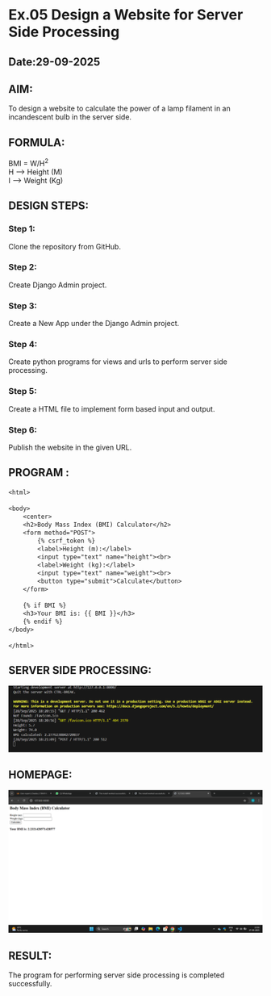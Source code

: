 # Ex.05 Design a Website for Server Side Processing
## Date:29-09-2025

## AIM:
 To design a website to calculate the power of a lamp filament in an incandescent bulb in the server side. 


## FORMULA:
BMI = W/H<sup>2</sup>
<br> H --> Height (M)
<br> I --> Weight (Kg)

## DESIGN STEPS:

### Step 1:
Clone the repository from GitHub.

### Step 2:
Create Django Admin project.

### Step 3:
Create a New App under the Django Admin project.

### Step 4:
Create python programs for views and urls to perform server side processing.

### Step 5:
Create a HTML file to implement form based input and output.

### Step 6:
Publish the website in the given URL.

## PROGRAM :
```
<html>

<body>
    <center>
    <h2>Body Mass Index (BMI) Calculator</h2>
    <form method="POST">
        {% csrf_token %}
        <label>Height (m):</label>
        <input type="text" name="height"><br>
        <label>Weight (kg):</label>
        <input type="text" name="weight"><br>
        <button type="submit">Calculate</button>
    </form>

    {% if BMI %}
    <h3>Your BMI is: {{ BMI }}</h3>
    {% endif %}
</body>

</html>
```

## SERVER SIDE PROCESSING:
![alt text](<Screenshot (22).png>)

## HOMEPAGE:

![alt text](<Screenshot (21).png>)
## RESULT:
The program for performing server side processing is completed successfully.
